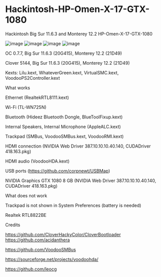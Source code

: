 # Hackintosh-HP-Omen-X-17-GTX-1080
Hackintosh Big Sur 11.6.3 and Monterey 12.2 HP-Omen-X-17-GTX-1080

![image](https://user-images.githubusercontent.com/79387598/152271725-ed0c6a83-4db8-4638-a351-96c11cee071f.png)
![image](https://user-images.githubusercontent.com/79387598/152271970-90aa9ce5-ce81-44bb-a844-dae3a2ada1e3.png)
![image](https://user-images.githubusercontent.com/79387598/152271995-39f8f88d-ccea-4122-83d5-1a494f80d50f.png)
![image](https://user-images.githubusercontent.com/79387598/152272028-78ea0fb5-1138-4d80-a68d-4d7878f26b47.png)

OC 0.7.7, Big Sur 11.6.3 (20G415), Monterey 12.2 (21D49)

Clover 5144, Big Sur 11.6.3 (20G415), Monterey 12.2 (21D49)

Kexts: Lilu.kext, WhateverGreen.kext, VirtualSMC.kext, VoodooPS2Controller.kext

What works

Ethernet (RealtekRTL8111.kext)

Wi-Fi (TL-WN725N)

Bluetooth (Hideez Bluetooth Dongle, BlueToolFixup.kext)

Internal Speakers, Internal Microphone (AppleALC.kext)

Trackpad (SMBus, VoodooSMBus.kext, VoodooRMI.kext)

HDMI connection (NVIDIA Web Driver 387.10.10.10.40.140, CUDADriver 418.163.pkg)

HDMI audio (VoodooHDA.kext)

USB ports (https://github.com/corpnewt/USBMap)

NVIDIA Graphics GTX 1080 8 GB (NVIDIA Web Driver 387.10.10.10.40.140, CUDADriver 418.163.pkg)


What does not work

Trackpad is not shown in System Preferences (battery is needed)

Realtek RTL8822BE

Credits

https://github.com/CloverHackyColor/CloverBootloader
https://github.com/acidanthera

https://github.com/VoodooSMBus

https://sourceforge.net/projects/voodoohda/

https://github.com/leocg
